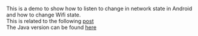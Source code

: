 This is a demo to show how to listen to change in network state in Android and how to change Wifi state.  
This is related to the following [post](http://mobiledevhub.com/2017/11/03/android-fundamentals-network-monitoring/)  
The Java version can be found [here](https://github.com/MChehab94/NetworkHandling)  
